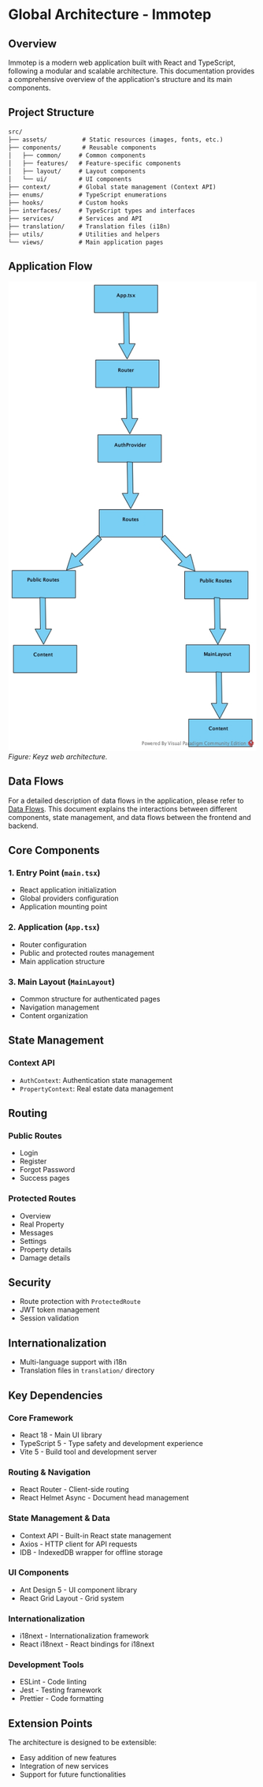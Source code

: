 # Global Architecture - Immotep

## Overview

Immotep is a modern web application built with React and TypeScript, following a modular and scalable architecture. This documentation provides a comprehensive overview of the application's structure and its main components.

## Project Structure

```
src/
├── assets/          # Static resources (images, fonts, etc.)
├── components/      # Reusable components
│   ├── common/     # Common components
│   ├── features/   # Feature-specific components
│   ├── layout/     # Layout components
│   └── ui/         # UI components
├── context/        # Global state management (Context API)
├── enums/          # TypeScript enumerations
├── hooks/          # Custom hooks
├── interfaces/     # TypeScript types and interfaces
├── services/       # Services and API
├── translation/    # Translation files (i18n)
├── utils/          # Utilities and helpers
└── views/          # Main application pages
```

## Application Flow

![Application Flow](../Resources/Diagrams/Architecture/Web-architecture.jpg)  
*Figure: Keyz web architecture.*

## Data Flows

For a detailed description of data flows in the application, please refer to [Data Flows](./data-flows/data-flows.md). This document explains the interactions between different components, state management, and data flows between the frontend and backend.

## Core Components

### 1. Entry Point (`main.tsx`)
- React application initialization
- Global providers configuration
- Application mounting point

### 2. Application (`App.tsx`)
- Router configuration
- Public and protected routes management
- Main application structure

### 3. Main Layout (`MainLayout`)
- Common structure for authenticated pages
- Navigation management
- Content organization

## State Management

### Context API
- `AuthContext`: Authentication state management
- `PropertyContext`: Real estate data management

## Routing

### Public Routes
- Login
- Register
- Forgot Password
- Success pages

### Protected Routes
- Overview
- Real Property
- Messages
- Settings
- Property details
- Damage details

## Security

- Route protection with `ProtectedRoute`
- JWT token management
- Session validation

## Internationalization

- Multi-language support with i18n
- Translation files in `translation/` directory

## Key Dependencies

### Core Framework
- React 18 - Main UI library
- TypeScript 5 - Type safety and development experience
- Vite 5 - Build tool and development server

### Routing & Navigation
- React Router - Client-side routing
- React Helmet Async - Document head management

### State Management & Data
- Context API - Built-in React state management
- Axios - HTTP client for API requests
- IDB - IndexedDB wrapper for offline storage

### UI Components
- Ant Design 5 - UI component library
- React Grid Layout - Grid system

### Internationalization
- i18next - Internationalization framework
- React i18next - React bindings for i18next

### Development Tools
- ESLint - Code linting
- Jest - Testing framework
- Prettier - Code formatting

## Extension Points

The architecture is designed to be extensible:
- Easy addition of new features
- Integration of new services
- Support for future functionalities
